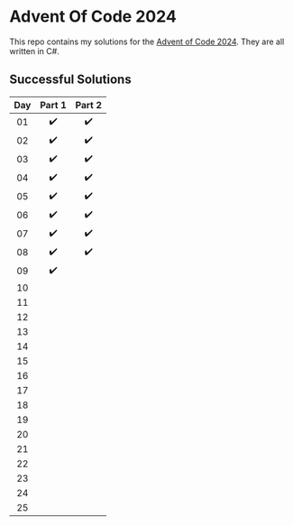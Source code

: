 # Advent Of Code 2024

This repo contains my solutions for the [Advent of Code 2024](https://adventofcode.com/2024). They are all written in C#.

## Successful Solutions

| Day |        Part 1         |       Part 2        |
|:---:|:---------------------:|:-------------------:|
| 01  |  :heavy_check_mark:   | :heavy_check_mark:  |
| 02  |  :heavy_check_mark:   | :heavy_check_mark:  |
| 03  |  :heavy_check_mark:   | :heavy_check_mark:  |
| 04  |  :heavy_check_mark:   | :heavy_check_mark:  |
| 05  |  :heavy_check_mark:   | :heavy_check_mark:  |
| 06  |  :heavy_check_mark:   | :heavy_check_mark:  |
| 07  |  :heavy_check_mark:   | :heavy_check_mark:  |
| 08  |  :heavy_check_mark:   | :heavy_check_mark:  |
| 09  | :heavy_check_mark:    |                     |
| 10  |                       |                     |
| 11  |                       |                     |   
| 12  |                       |                     |
| 13  |                       |                     |
| 14  |                       |                     |
| 15  |                       |                     |
| 16  |                       |                     |
| 17  |                       |                     |
| 18  |                       |                     |
| 19  |                       |                     |
| 20  |                       |                     |
| 21  |                       |                     |
| 22  |                       |                     |
| 23  |                       |                     |
| 24  |                       |                     |
| 25  |                       |                     |
